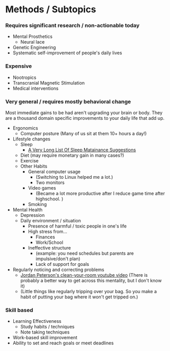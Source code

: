 <!-- TITLE: Human Enhancement -->
<!-- SUBTITLE: A quick summary of Human Enhancement -->

# Methods / Subtopics

### Requires significant research / non-actionable today
* Mental Prosthetics
	* Neural lace
* Genetic Engineering
* Systematic self-improvement of people's daily lives


### Expensive 
* Nootropics
* Transcranial Magnetic Stimulation
* Medical interventions

### Very general / requires mostly behavioral change

Most immediate gains to be had aren't upgrading your brain or body. They are a thousand domain specific improvements to your daily life that add up.

* Ergonomics
	* Computer posture (Many of us sit at them 10+ hours a day!)
* Lifestyle changes
	* Sleep 
		* [A Very Long List Of Sleep Matainance Suggestions](/https://www.lesswrong.com/posts/9JFMhW9YHoTKbQEY2/a-very-long-list-of-sleep-maintenance-suggestions)
	* Diet (may require monetary gain in many cases?)
	* Exercise 
	* Other Habits
		* General computer usage 
			* (Switching to Linux helped me a lot.)
			* Two monitors			 
		* Video games 
			* (Became a lot more productive after I reduce game time after highschool. )
		* Smoking
* Mental Health
	* Depression
	* Daily environment / situation
		* Presence of harmful / toxic people in one's life
		* High stress from...
			* Finances
			* Work/School
		* Ineffective structure 
			* (example: you need schedules but parents are impulsive/don't plan)
			* Lack of support for goals
* Regularly noticing and correcting problems
	* [Jordan Peterson's clean-your-room youtube video](/https://www.youtube.com/watch?v=PE0u7-SX2hs) (There is probably a better way to get across this mentality, but I don't know it)
	* (Little things like regularly tripping over your bag. So you make a habit of putting your bag where it won't get tripped on.)
	
### Skill based
* Learning Effectiveness
	* Study habits / techniques
	* Note taking techniques
* Work-based skill improvement
* Ability to set and reach goals or meet deadlines





